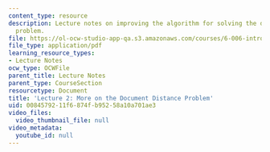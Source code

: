 ```yaml
---
content_type: resource
description: Lecture notes on improving the algorithm for solving the document distance
  problem.
file: https://ol-ocw-studio-app-qa.s3.amazonaws.com/courses/6-006-introduction-to-algorithms-spring-2008/0084579211f6874fb95258a10a701ae3_lec2.pdf
file_type: application/pdf
learning_resource_types:
- Lecture Notes
ocw_type: OCWFile
parent_title: Lecture Notes
parent_type: CourseSection
resourcetype: Document
title: 'Lecture 2: More on the Document Distance Problem'
uid: 00845792-11f6-874f-b952-58a10a701ae3
video_files:
  video_thumbnail_file: null
video_metadata:
  youtube_id: null
---
```

